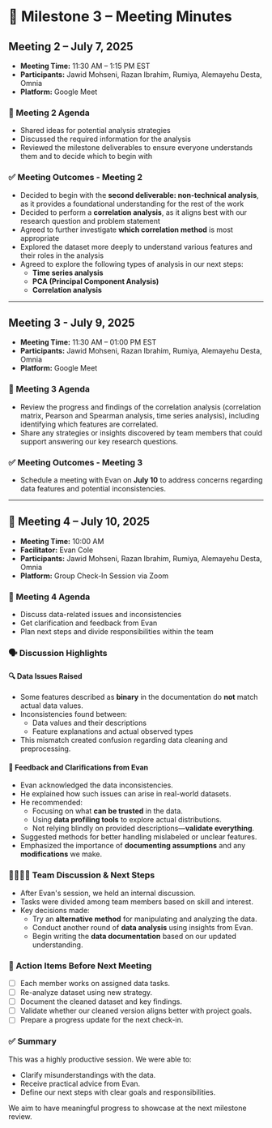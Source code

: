 # 📝 Milestone 3 – Meeting Minutes

## Meeting 2 – July 7, 2025

- **Meeting Time:** 11:30 AM – 1:15 PM EST
- **Participants:** Jawid Mohseni, Razan Ibrahim, Rumiya, Alemayehu Desta, Omnia
- **Platform:** Google Meet

### 🧾 Meeting 2 Agenda

- Shared ideas for potential analysis strategies
- Discussed the required information for the analysis
- Reviewed the milestone deliverables to ensure everyone understands them and
  to decide which to begin with

### ✅ Meeting Outcomes - Meeting 2

- Decided to begin with the **second deliverable: non-technical analysis**, as
  it provides a foundational understanding for the rest of the work
- Decided to perform a **correlation analysis**, as it aligns best with our
  research question and problem statement
- Agreed to further investigate **which correlation method** is most
  appropriate
- Explored the dataset more deeply to understand various features and their
  roles in the analysis
- Agreed to explore the following types of analysis in our next steps:
  - **Time series analysis**
  - **PCA (Principal Component Analysis)**
  - **Correlation analysis**

---

## Meeting 3 - July 9, 2025

- **Meeting Time:** 11:30 AM – 01:00 PM EST
- **Participants:** Jawid Mohseni, Razan Ibrahim, Rumiya, Alemayehu Desta, Omnia
- **Platform:** Google Meet

### 🧾 Meeting 3 Agenda

- Review the progress and findings of the correlation analysis (correlation
matrix, Pearson and Spearman analysis, time series analysis), including
identifying which features are correlated.
- Share any strategies or insights discovered by team members that could
support answering our key research questions.

### ✅ Meeting Outcomes - Meeting 3

- Schedule a meeting with Evan on **July 10** to address concerns regarding
  data features and potential inconsistencies.

---

## 📄 Meeting 4 – July 10, 2025

- **Meeting Time:** 10:00 AM
- **Facilitator:** Evan Cole
- **Participants:** Jawid Mohseni, Razan Ibrahim, Rumiya, Alemayehu Desta, Omnia
- **Platform:** Group Check-In Session via Zoom

### 🧾 Meeting 4 Agenda

- Discuss data-related issues and inconsistencies
- Get clarification and feedback from Evan
- Plan next steps and divide responsibilities within the team

### 🗣️ Discussion Highlights

#### 🔍 Data Issues Raised

- Some features described as **binary** in the documentation do **not** match
  actual data values.
- Inconsistencies found between:
  - Data values and their descriptions
  - Feature explanations and actual observed types
- This mismatch created confusion regarding data cleaning and preprocessing.

#### 🤝 Feedback and Clarifications from Evan

- Evan acknowledged the data inconsistencies.
- He explained how such issues can arise in real-world datasets.
- He recommended:
  - Focusing on what **can be trusted** in the data.
  - Using **data profiling tools** to explore actual distributions.
  - Not relying blindly on provided descriptions—**validate everything**.
- Suggested methods for better handling mislabeled or unclear features.
- Emphasized the importance of **documenting assumptions** and any
  **modifications** we make.

### 👨‍👩‍👧‍👦 Team Discussion & Next Steps

- After Evan's session, we held an internal discussion.
- Tasks were divided among team members based on skill and interest.
- Key decisions made:
  - Try an **alternative method** for manipulating and analyzing the data.
  - Conduct another round of **data analysis** using insights from Evan.
  - Begin writing the **data documentation** based on our updated understanding.

### 📌 Action Items Before Next Meeting

- [ ] Each member works on assigned data tasks.
- [ ] Re-analyze dataset using new strategy.
- [ ] Document the cleaned dataset and key findings.
- [ ] Validate whether our cleaned version aligns better with project goals.
- [ ] Prepare a progress update for the next check-in.

### ✅ Summary

This was a highly productive session. We were able to:

- Clarify misunderstandings with the data.
- Receive practical advice from Evan.
- Define our next steps with clear goals and responsibilities.

We aim to have meaningful progress to showcase at the next milestone review.
